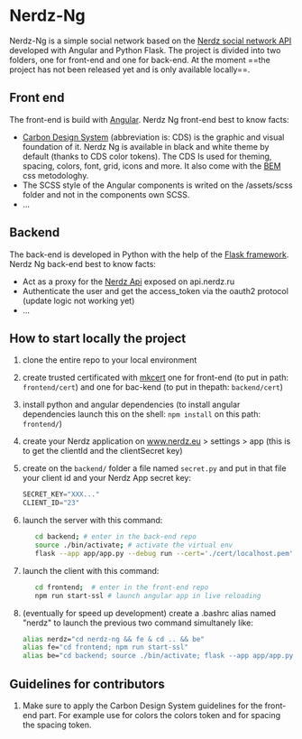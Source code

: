 # Nerdz-Ng

Nerdz-Ng is a simple social network based on the [Nerdz social network API](https://api.nerdz.eu/docs) developed with Angular and Python Flask.
The project is divided into two folders, one for front-end and one for back-end.
At the moment ==the project has not been released yet and is only available locally==.

## Front end
The front-end is build with [Angular](https://angular.dev/). 
Nerdz Ng front-end best to know facts:
* [Carbon Design System](https://carbondesignsystem.com/) (abbreviation is: CDS) is the graphic and visual foundation of it. Nerdz Ng is available in black and white theme by default (thanks to CDS color tokens). The CDS Is used for theming, spacing, colors, font, grid, icons and more. It also come with the [BEM](https://getbem.com/) css metodologhy.
* The SCSS style of the Angular components is writed on the /assets/scss folder and not in the components own SCSS.
* ...

## Backend
The back-end is developed in Python with the help of the [Flask framework](https://flask.palletsprojects.com/en/3.0.x/).
Nerdz Ng back-end best to know facts:
* Act as a proxy for the [Nerdz Api](https://github.com/nerdzeu/nerdz-api) exposed on api.nerdz.ru
* Authenticate the user and get the access_token via the oauth2 protocol (update logic not working yet)
* ...

## How to start locally the project
1. clone the entire repo to your local environment
2. create trusted certificated with [mkcert](https://github.com/FiloSottile/mkcert) one for front-end (to put in path: `frontend/cert`) and one for bac-kend (to put in thepath: `backend/cert`)
3. install python and angular dependencies (to install angular dependencies launch this on the shell: `npm install` on this path: `frontend/`)
4. create your Nerdz application on www.nerdz.eu > settings > app (this is to get the clientId and the clientSecret key)
5. create on the `backend/` folder a file named `secret.py` and put in that file your client id and your Nerdz App secret key:

    ```python
    SECRET_KEY="XXX..."
    CLIENT_ID="23"
    ```
6. launch the server with this command:
    ```bash
       cd backend; # enter in the back-end repo
       source ./bin/activate; # activate the virtual env
       flask --app app/app.py --debug run --cert='./cert/localhost.pem' --key='./cert/localhost-key.pem # launch app.py with flask
    ```
8. launch the client with this command:
    ```bash
       cd frontend;  # enter in the front-end repo
       npm run start-ssl # launch angular app in live reloading
    ```
10. (eventually for speed up development) create a .bashrc alias named "nerdz" to launch the previous two command simultanely like:

    ```bash
    alias nerdz="cd nerdz-ng && fe & cd .. && be"
    alias fe="cd frontend; npm run start-ssl"
    alias be="cd backend; source ./bin/activate; flask --app app/app.py --debug run --cert='./cert/localhost.pem' --key='./cert/localhost-key.pem"
    ```

## Guidelines for contributors
1. Make sure to apply the Carbon Design System guidelines for the front-end part. For example use for colors the colors token and for spacing the spacing token. 
